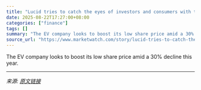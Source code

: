 ```yaml
---
title: "Lucid tries to catch the eyes of investors and consumers with these two moves"
date: 2025-08-22T17:27:00+08:00
categories: ["finance"]
tags: []
summary: "The EV company looks to boost its low share price amid a 30% decline this year."
source_url: "https://www.marketwatch.com/story/lucid-tries-to-catch-the-eyes-of-investors-and-consumers-with-these-two-moves-d47edc48?mod=mw_rss_topstories"
---
```


The EV company looks to boost its low share price amid a 30% decline this year.

---

*来源: [原文链接](https://www.marketwatch.com/story/lucid-tries-to-catch-the-eyes-of-investors-and-consumers-with-these-two-moves-d47edc48?mod=mw_rss_topstories)*
